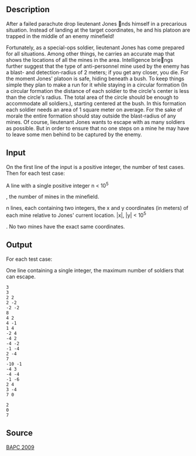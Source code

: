 <h2>Description</h2><p>After a failed parachute drop lieutenant Jones nds himself in a precarious situation. Instead of landing at the target coordinates, he and his platoon are trapped in the middle of an enemy minefield!
</p>Fortunately, as a special-ops soldier, lieutenant Jones has come prepared for all situations. Among other things, he carries an accurate map that shows the locations of all the mines in the area. Intelligence briengs further suggest that the type of anti-personnel mine used by the enemy has a blast- and detection-radius of 2 meters; if you get any closer, you die.
For the moment Jones' platoon is safe, hiding beneath a bush. To keep things simple they plan to make a run for it while staying in a circular formation (In a circular formation the distance of each soldier to the circle's center is less than the circle's radius. The total area of the circle should be enough to accommodate all soldiers.), starting centered at the bush. In this formation each soldier needs an area of 1 square meter on average. For the sake of morale the entire formation should stay outside the blast-radius of any mines.
Of course, lieutenant Jones wants to escape with as many soldiers as possible. But in order to ensure that no one steps on a mine he may have to leave some men behind to be captured by the enemy.<h2>Input</h2><p>On the first line of the input is a positive integer, the number of test cases. Then for each test case:
</p>A line with a single positive integer n &lt; 10<sup>5</sup><p>, the number of mines in the minefield.
</p>n lines, each containing two integers, the x and y coordinates (in meters) of each mine relative to Jones' current location. |x|, |y| &lt; 10<sup>5</sup><p>. No two mines have the exact same coordinates.</p><h2>Output</h2><p>For each test case:
</p>One line containing a single integer, the maximum number of soldiers that can escape.<pre><code class="language-input1">3
3
2 2
2 -2
-2 -2
8
4 2
4 -1
1 4
-2 4
-4 2
-4 -2
-1 -4
2 -4
7
-10 -1
-4 3
-4 -4
-1 -6
2 4
3 -4
7 0</code></pre><pre><code class="language-output1">2
0
7</code></pre><h2>Source</h2><a href="searchproblem?field=source&amp;key=BAPC+2009">BAPC 2009</a>